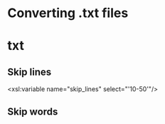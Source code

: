Converting .txt files
=============

# txt


## Skip lines
<xsl:variable name="skip_lines" select="'10-50'"/>




## Skip words


